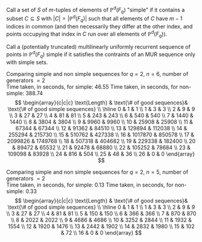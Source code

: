 Call a set of $S$ of $m$-tuples of elements of $\mathbb{P}^d(F_q)$ "simple" if it contains a subset $C \subseteq S$ with $|C| = |\mathbb{P}^d(F_q)|$ such that all elements of $C$ have $m-1$ indices in common (and then necessarily they differ at the other index, and points occupying that index in $C$ run over all elements of $\mathbb{P}^d(F_q)$). 

Call a (potentially truncated) multilinearly uniformly recurrent sequence of points in $\mathbb{P}^d(F_q)$ simple if it satisfies the contraints of an MUR sequence only with simple sets.

Comparing simple and non simple sequences for $q = 2$, $n = 6$, number of generators $= 2$  
Time taken, in seconds, for simple: $46.55$ 
Time taken, in seconds, for non-simple: $388.74$  
$$
\begin{array}{c|c|c}
\text{Length} & \text{\# of good sequences}& \text{\# of good simple sequences} \\ 
\hline
0 & 1 & 1 \\ 
1 & 3 & 3 \\ 
2 & 9 & 9 \\ 
3 & 27 & 27 \\ 
4 & 81 & 81 \\ 
5 & 243 & 243 \\ 
6 & 540 & 540 \\ 
7 & 1440 & 1440 \\ 
8 & 3804 & 3804 \\ 
9 & 9960 & 9960 \\ 
10 & 25908 & 25908 \\ 
11 & 67344 & 67344 \\ 
12 & 91362 & 84510 \\ 
13 & 129894 & 112038 \\ 
14 & 255294 & 215730 \\ 
15 & 510762 & 427338 \\ 
16 & 1017870 & 850578 \\ 
17 & 2099826 & 1749768 \\ 
18 & 507318 & 404682 \\ 
19 & 229338 & 182400 \\ 
20 & 89472 & 65532 \\ 
21 & 92478 & 68880 \\ 
22 & 105252 & 78684 \\ 
23 & 109098 & 83928 \\ 
24 & 816 & 504 \\ 
25 & 48 & 36 \\ 
26 & 0 & 0
\end{array}
$$

Comparing simple and non simple sequences for $q = 2$, $n = 5$, number of generators $= 2$  
Time taken, in seconds, for simple: $0.13$ 
Time taken, in seconds, for non-simple: $0.33$  
$$
\begin{array}{c|c|c}
\text{Length} & \text{\# of good sequences}& \text{\# of good simple sequences} \\ 
\hline
0 & 1 & 1 \\ 
1 & 3 & 3 \\ 
2 & 9 & 9 \\ 
3 & 27 & 27 \\ 
4 & 81 & 81 \\ 
5 & 150 & 150 \\ 
6 & 366 & 366 \\ 
7 & 870 & 870 \\ 
8 & 2022 & 2022 \\ 
9 & 4686 & 4686 \\ 
10 & 3252 & 2844 \\ 
11 & 1932 & 1554 \\ 
12 & 1920 & 1476 \\ 
13 & 2442 & 1902 \\ 
14 & 2832 & 1980 \\ 
15 & 102 & 72 \\ 
16 & 0 & 0
\end{array}
$$